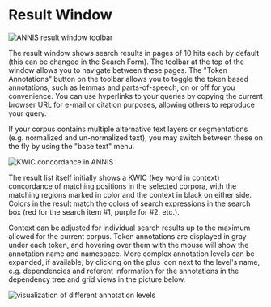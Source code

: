 # Result Window

![ANNIS result window toolbar](/images/search_bar.png)

The result window shows search results in pages of 10 hits each by
default (this can be changed in the Search Form). The toolbar at the top
of the window allows you to navigate between these pages. The \"Token
Annotations\" button on the toolbar allows you to toggle the token based
annotations, such as lemmas and parts-of-speech, on or off for you
convenience. You can use hyperlinks to your queries by copying the
current browser URL for e-mail or citation purposes, allowing others to
reproduce your query.

If your corpus contains multiple alternative text layers or
segmentations (e.g. normalized and un-normalized text), you may switch
between these on the fly by using the \"base text\" menu.

![KWIC concordance in ANNIS](/images/KWIC_narrow.png)

The result list itself initially shows a KWIC (key word in context)
concordance of matching positions in the selected corpora, with the
matching regions marked in color and the context in black on either
side. Colors in the result match the colors of search expressions in the
search box (red for the search item \#1, purple for \#2, etc.).

Context can be adjusted for individual search results up to the maximum
allowed for the current corpus. Token annotations are displayed in gray
under each token, and hovering over them with the mouse will show the
annotation name and namespace. More complex annotation levels can be
expanded, if available, by clicking on the plus icon next to the
level\'s name, e.g. dependencies and referent information for the
annotations in the dependency tree and grid views in the picture below.

![visualization of different annotation
levels](/images/annotation_levels.png)
